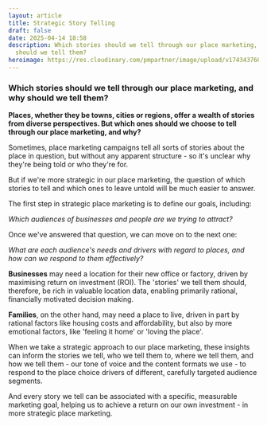 ```yaml
---
layout: article
title: Strategic Story Telling
draft: false
date: 2025-04-14 18:58
description: Which stories should we tell through our place marketing, and why
  should we tell them?
heroimage: https://res.cloudinary.com/pmpartner/image/upload/v1743437601/townsquare.jpg
---
```

### Which stories should we tell through our place marketing, and why should we tell them?
**Places, whether they be towns, cities or regions, offer a wealth of stories from diverse perspectives. But which ones should we choose to tell through our place marketing, and why?** 

Sometimes, place marketing campaigns tell all sorts of stories about the place in question, but without any apparent structure - so it's unclear why they're being told or who they're for.

But if we're more strategic in our place marketing, the question of which stories to tell and which ones to leave untold will be much easier to answer. 

The first step in strategic place marketing is to define our goals, including:

*Which audiences of businesses and people are we trying to attract?*

Once we've answered that question, we can move on to the next one:

*What are each audience's needs and drivers with regard to places, and how can we respond to them effectively?* 

**Businesses** may need a location for their new office or factory, driven by maximising return on investment (ROI). The 'stories' we tell them should, therefore, be rich in valuable location data, enabling primarily rational, financially motivated decision making. 

**Families**, on the other hand, may need a place to live, driven in part by rational factors like housing costs and affordability, but also by more emotional factors, like 'feeling it home' or 'loving the place'. 

When we take a strategic approach to our place marketing, these insights can inform the stories we tell, who we tell them to, where we tell them, and how we tell them - our tone of voice and the content formats we use - to respond to the place choice drivers of different, carefully targeted audience segments.

And every story we tell can be associated with a specific, measurable marketing goal, helping us to achieve a return on our own investment - in more strategic place marketing.
